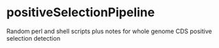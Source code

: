 positiveSelectionPipeline
=========================

Random perl and shell scripts plus notes for whole genome CDS positive selection detection
